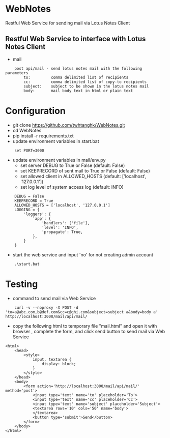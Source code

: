 WebNotes
========

Restful Web Service for sending mail via Lotus Notes Client 

Restful Web Service to interface with Lotus Notes Client
----------------------------------------------------------------
*   mail

```
    post api/mail - send lotus notes mail with the following parameters
    	to:			comma delimited list of recipients
    	cc:			comma delimited list of copy-to recipients
    	subject:	subject to be shown in the lotus notes mail
    	body:	 	mail body text in html or plain text
```

Configuration
=============
*   git clone https://github.com/twhtanghk/WebNotes.git
*   cd WebNotes
*   pip install -r requirements.txt
*   update environment variables in start.bat
```
    set PORT=3000
```

*   update environment variables in mail/env.py
	*	set server DEBUG to True or False (default: False)
	*	set KEEPRECORD of sent mail to True or False (default: False)
	*	set allowed client in ALLOWED_HOSTS (default: ['localhost', '127.0.0.1'])
	*	set log level of system access log (default: INFO) 
```
    DEBUG = False
	KEEPRECORD = True
    ALLOWED_HOSTS = ['localhost', '127.0.0.1']
    LOGGING = {
	    'loggers': {
	        'app': {
	            'handlers': ['file'],
	            'level': 'INFO',
	            'propagate': True,
	        },
	    }
	}
```

*	start the web service and input 'no' for not creating admin account
```
	.\start.bat
```

Testing
=======
*	command to send mail via Web Service
```
	curl -v --noproxy -X POST -d 'to=a@abc.com,b@def.com&cc=c@ghi.com&subject=subject a&body=body a' http://localhost:3000/mail/api/mail/
```

*	copy the following html to temporary file "mail.html" and open it with browser
	, complete the form, and click send button to send mail via Web Service
```
<html>
	<head>
		<style>
			input, textarea {
				display: block;
			}
		</style>
	</head>
	<body>
		<form action='http://localhost:3000/mail/api/mail/' method='post'>
			<input type='text' name='to' placeholder='To'>
			<input type='text' name='cc' placeholder='Cc'>
			<input type='text' name='subject' placeholder='Subject'>
			<textarea rows='10' cols='50' name='body'>
			</textarea>
			<button type='submit'>Send</button>
		</form>
	</body>
</html>
```
